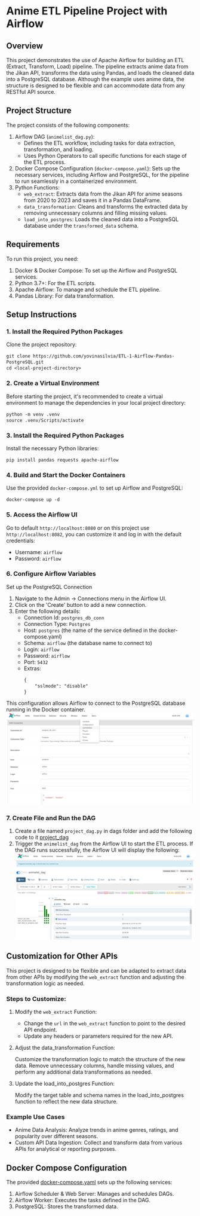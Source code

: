 # Anime ETL Pipeline Project with Airflow

## Overview
This project demonstrates the use of Apache Airflow for building an ETL (Extract, Transform, Load) pipeline. The pipeline extracts anime data from the Jikan API, transforms the data using Pandas, and loads the cleaned data into a PostgreSQL database. Although the example uses anime data, the structure is designed to be flexible and can accommodate data from any RESTful API source.

## Project Structure
The project consists of the following components:
1. Airflow DAG (`animelist_dag.py`):
    * Defines the ETL workflow, including tasks for data extraction, transformation, and loading.
    * Uses Python Operators to call specific functions for each stage of the ETL process.
2. Docker Compose Configuration (`docker-compose.yaml`):
    Sets up the necessary services, including Airflow and PostgreSQL, for the pipeline to run seamlessly in a containerized environment.
3. Python Functions:
    * `web_extract`: Extracts data from the Jikan API for anime seasons from 2020 to 2023 and saves it in a Pandas DataFrame.
    * `data_transformation`: Cleans and transforms the extracted data by removing unnecessary columns and filling missing values.
    * `load_into_postgres`: Loads the cleaned data into a PostgreSQL database under the `transformed_data` schema.

## Requirements
To run this project, you need:
1. Docker & Docker Compose: To set up the Airflow and PostgreSQL services.
2. Python 3.7+: For the ETL scripts.
3. Apache Airflow: To manage and schedule the ETL pipeline.
4. Pandas Library: For data transformation.

## Setup Instructions
### 1. Install the Required Python Packages
Clone the project repository:
```
git clone https://github.com/yovinasilvia/ETL-1-Airflow-Pandas-PostgreSQL.git
cd <local-project-directory>
```
### 2. Create a Virtual Environment
Before starting the project, it's recommended to create a virtual environment to manage the dependencies in your local project directory:
```
python -m venv .venv
source .venv/Scripts/activate
```
### 3. Install the Required Python Packages
Install the necessary Python libraries:
```
pip install pandas requests apache-airflow
```
### 4. Build and Start the Docker Containers
Use the provided `docker-compose.yml` to set up Airflow and PostgreSQL:
```
docker-compose up -d
```
### 5. Access the Airflow UI
Go to default `http://localhost:8080` or on this project use `http://localhost:8082`, you can customize it and log in with the default credentials:
* Username: `airflow`
* Password: `airflow`

### 6. Configure Airflow Variables
Set up the PostgreSQL Connection
1. Navigate to the Admin -> Connections menu in the Airflow UI.
2. Click on the 'Create' button to add a new connection.
3. Enter the following details:
    * Connection Id: `postgres_db_conn`
    * Connection Type: `Postgres`
    * Host: `postgres` (the name of the service defined in the docker-compose.yaml)
    * Schema: `airflow` (the database name to connect to)
    * Login: `airflow`
    * Password: `airflow`
    * Port: `5432`
    * Extras:
        ```
        {
            "sslmode": "disable"
        }
        ```
This configuration allows Airflow to connect to the PostgreSQL database running in the Docker container.
![setup-connections-airflow-2](documentations/setup-connections-airflow.png)

### 7. Create File and Run the DAG
1. Create a file named `project_dag.py` in dags folder and add the following code to it [project_dag](dags/project_dag.py)
2. Trigger the `animelist_dag` from the Airflow UI to start the ETL process. If the DAG runs successfully, the Airflow UI will display the following:
![dags-airflow](documentations/dags-airflow.png)

## Customization for Other APIs
This project is designed to be flexible and can be adapted to extract data from other APIs by modifying the `web_extract` function and adjusting the transformation logic as needed.

### Steps to Customize:

1. Modify the `web_extract` Function:

    * Change the `url` in the `web_extract` function to point to the desired API endpoint.
    * Update any headers or parameters required for the new API.
2. Adjust the data_transformation Function:

    Customize the transformation logic to match the structure of the new data. Remove unnecessary columns, handle missing values, and perform any additional data transformations as needed.

3. Update the load_into_postgres Function:

    Modify the target table and schema names in the load_into_postgres function to reflect the new data structure.

### Example Use Cases
* Anime Data Analysis: Analyze trends in anime genres, ratings, and popularity over different seasons.
* Custom API Data Ingestion: Collect and transform data from various APIs for analytical or reporting purposes.

## Docker Compose Configuration
The provided [docker-compose.yaml](ETL-2-Pandas-Postgres/docker-compose.yaml) sets up the following services:
1. Airflow Scheduler & Web Server: Manages and schedules DAGs.
2. Airflow Worker: Executes the tasks defined in the DAG.
3. PostgreSQL: Stores the transformed data.



